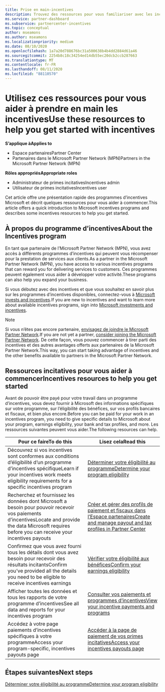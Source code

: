 ```yaml
---
title: Prise en main-incentives
description: Trouvez des ressources pour vous familiariser avec les incentives. Les étapes incluent la confirmation de la satisfaction des conditions d’éligibilité et la soumission des détails relatifs à la Banque, à la taxe et au paiement.
ms.service: partner-dashboard
ms.subservice: partnercenter-incentives
ms.topic: conceptual
author: mseamons
ms.author: mseamons
ms.localizationpriority: medium
ms.date: 08/10/2020
ms.openlocfilehash: 1a7a20d788676bc31a500638b4b4dd2884d61a46
ms.sourcegitcommit: 2254b8c18c34254ed14db55ec20dcb2ccb287663
ms.translationtype: MT
ms.contentlocale: fr-FR
ms.lasthandoff: 08/11/2020
ms.locfileid: "88110570"
---
```

# <a name="use-these-resources-to-help-you-get-started-with-incentives"></a><span data-ttu-id="e21e0-104">Utilisez ces ressources pour vous aider à prendre en main les incentives</span><span class="sxs-lookup"><span data-stu-id="e21e0-104">Use these resources to help you get started with incentives</span></span>

<span data-ttu-id="e21e0-105">**S’applique à**</span><span class="sxs-lookup"><span data-stu-id="e21e0-105">**Applies to**</span></span>

- <span data-ttu-id="e21e0-106">Espace partenaires</span><span class="sxs-lookup"><span data-stu-id="e21e0-106">Partner Center</span></span>
- <span data-ttu-id="e21e0-107">Partenaires dans le Microsoft Partner Network (MPN)</span><span class="sxs-lookup"><span data-stu-id="e21e0-107">Partners in the Microsoft Partner Network (MPN)</span></span>

<span data-ttu-id="e21e0-108">**Rôles appropriés**</span><span class="sxs-lookup"><span data-stu-id="e21e0-108">**Appropriate roles**</span></span>

- <span data-ttu-id="e21e0-109">Administrateur de primes incitatives</span><span class="sxs-lookup"><span data-stu-id="e21e0-109">Incentives admin</span></span>
- <span data-ttu-id="e21e0-110">Utilisateur de primes incitatives</span><span class="sxs-lookup"><span data-stu-id="e21e0-110">Incentives user</span></span>

<span data-ttu-id="e21e0-111">Cet article offre une présentation rapide des programmes d’incentives Microsoft et décrit quelques ressources pour vous aider à commencer.</span><span class="sxs-lookup"><span data-stu-id="e21e0-111">This article offers a quick introduction to Microsoft incentives programs and describes some incentives resources to help you get started.</span></span>

## <a name="about-the-incentives-program"></a><span data-ttu-id="e21e0-112">À propos du programme d’incentives</span><span class="sxs-lookup"><span data-stu-id="e21e0-112">About the Incentives program</span></span>

<span data-ttu-id="e21e0-113">En tant que partenaire de l’Microsoft Partner Network (MPN), vous avez accès à différents programmes d’incentives qui peuvent vous récompenser pour la prestation de services aux clients.</span><span class="sxs-lookup"><span data-stu-id="e21e0-113">As a partner in the Microsoft Partner Network (MPN), you have access to various incentives programs that can reward you for delivering services to customers.</span></span> <span data-ttu-id="e21e0-114">Ces programmes peuvent également vous aider à développer votre activité.</span><span class="sxs-lookup"><span data-stu-id="e21e0-114">These programs can also help you expand your business.</span></span>

<span data-ttu-id="e21e0-115">Si vous débutez avec des incentives et que vous souhaitez en savoir plus sur les programmes d’incentives disponibles, connectez-vous à [Microsoft invests and incentives](https://partner.microsoft.com/membership/partner-incentives).</span><span class="sxs-lookup"><span data-stu-id="e21e0-115">If you are new to incentives and want to learn more about available incentives programs, sign into [Microsoft investments and incentives](https://partner.microsoft.com/membership/partner-incentives).</span></span>

> [!NOTE]
> <span data-ttu-id="e21e0-116">Si vous n’êtes pas encore partenaire, [envisagez de joindre le Microsoft Partner Network](https://partner.microsoft.com/membership).</span><span class="sxs-lookup"><span data-stu-id="e21e0-116">If you are not yet a partner, [consider joining the Microsoft Partner Network](https://partner.microsoft.com/membership).</span></span> <span data-ttu-id="e21e0-117">De cette façon, vous pouvez commencer à tirer parti des incentives et des autres avantages offerts aux partenaires de la Microsoft Partner Network.</span><span class="sxs-lookup"><span data-stu-id="e21e0-117">This way, you can start taking advantage of incentives and the other benefits available to partners in the Microsoft Partner Network.</span></span>  

## <a name="incentives-resources-to-help-you-get-started"></a><span data-ttu-id="e21e0-118">Ressources incitatives pour vous aider à commencer</span><span class="sxs-lookup"><span data-stu-id="e21e0-118">Incentives resources to help you get started</span></span>

<span data-ttu-id="e21e0-119">Avant de pouvoir être payé pour votre travail dans un programme d’incentives, vous devez fournir à Microsoft des informations spécifiques sur votre programme, sur l’éligibilité des bénéfices, sur vos profils bancaires et fiscaux, et bien plus encore.</span><span class="sxs-lookup"><span data-stu-id="e21e0-119">Before you can be paid for your work in an incentives program, you need to give specific details to Microsoft about your program, earnings eligibility, your bank and tax profiles, and more.</span></span> <span data-ttu-id="e21e0-120">Les ressources suivantes peuvent vous aider.</span><span class="sxs-lookup"><span data-stu-id="e21e0-120">The following resources can help.</span></span>

|  <span data-ttu-id="e21e0-121">**Pour ce faire**</span><span class="sxs-lookup"><span data-stu-id="e21e0-121">**To do this**</span></span>  |  <span data-ttu-id="e21e0-122">**Lisez cela**</span><span class="sxs-lookup"><span data-stu-id="e21e0-122">**Read this**</span></span>  |
|--------------|-----------|
| <span data-ttu-id="e21e0-123">Découvrez si vos incentives sont conformes aux conditions d’éligibilité d’un programme d’incentives spécifique</span><span class="sxs-lookup"><span data-stu-id="e21e0-123">Learn if your incentives work meets eligibility requirements for a specific incentives program</span></span> | [<span data-ttu-id="e21e0-124">Déterminer votre éligibilité au programme</span><span class="sxs-lookup"><span data-stu-id="e21e0-124">Determine your program eligibility</span></span>](incentives-determined-your-program-eligibility.md)  |
| <span data-ttu-id="e21e0-125">Recherchez et fournissez les données dont Microsoft a besoin pour pouvoir recevoir vos paiements d’incentives</span><span class="sxs-lookup"><span data-stu-id="e21e0-125">Locate and provide the data Microsoft requires before you can receive your incentives payouts</span></span> | [<span data-ttu-id="e21e0-126">Créer et gérer des profils de paiement et fiscaux dans l’Espace partenaires</span><span class="sxs-lookup"><span data-stu-id="e21e0-126">Create and manage payout and tax profiles in Partner Center</span></span>](incentives-create-and-manage-your-payout-and-tax-profiles.md)  |
| <span data-ttu-id="e21e0-127">Confirmez que vous avez fourni tous les détails dont vous avez besoin pour recevoir des résultats incitants</span><span class="sxs-lookup"><span data-stu-id="e21e0-127">Confirm you’ve provided all the details you need to be eligible to receive incentives earnings</span></span> | [<span data-ttu-id="e21e0-128">Vérifier votre éligibilité aux bénéfices</span><span class="sxs-lookup"><span data-stu-id="e21e0-128">Confirm your earnings eligibility</span></span>](incentives-confirm-your-earnings-eligibility.md)  |
| <span data-ttu-id="e21e0-129">Afficher toutes les données et tous les rapports de votre programme d’incentives</span><span class="sxs-lookup"><span data-stu-id="e21e0-129">See all data and reports for your incentives program</span></span> | [<span data-ttu-id="e21e0-130">Consulter vos paiements et programmes d’incentives</span><span class="sxs-lookup"><span data-stu-id="e21e0-130">View your incentive payments and programs</span></span>](understand-incentive-payouts.md)  |
| <span data-ttu-id="e21e0-131">Accédez à votre page paiements d’incentives spécifiques à votre programme</span><span class="sxs-lookup"><span data-stu-id="e21e0-131">Access your program-specific, incentives payouts page</span></span> | [<span data-ttu-id="e21e0-132">Accéder à la page de paiement de vos primes incitatives</span><span class="sxs-lookup"><span data-stu-id="e21e0-132">Access your incentives payouts page</span></span>](incentives-unified-user-guide.md)  |

## <a name="next-steps"></a><span data-ttu-id="e21e0-133">Étapes suivantes</span><span class="sxs-lookup"><span data-stu-id="e21e0-133">Next steps</span></span>

[<span data-ttu-id="e21e0-134">Déterminer votre éligibilité au programme</span><span class="sxs-lookup"><span data-stu-id="e21e0-134">Determine your program eligibility</span></span>](incentives-determined-your-program-eligibility.md)